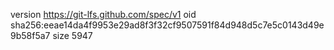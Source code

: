 version https://git-lfs.github.com/spec/v1
oid sha256:eeae14da4f9953e29ad8f3f32cf9507591f84d948d5c7e5c0143d49e9b58f5a7
size 5947
